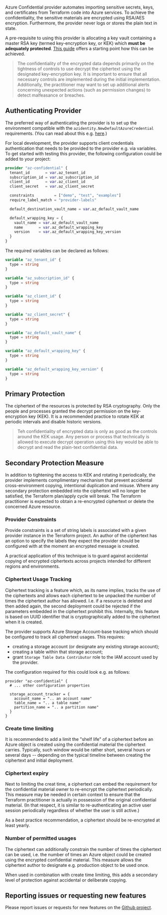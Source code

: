 Azure Confidential provider automates importing sensitive secrets, keys, and certificates from Terraform 
code into Azure services. To achieve the confidentiality, the sensitive materials are encrypted using RSA/AES encryption.
Furthermore, the provider never logs or stores the plain text in state.

A pre-requisite to using this provider is allocating a key vault containing a master RSA key (termed key-encryption key, or KEK) 
which  **must be adequately protected**. [This guide](https://github.com/aliakseiyanchuk/terraform-provider-az-confidential/blob/main/docs-templates/guides/setup.md)
offers a starting point how this can be achieved.
> The confidentiality of the encrypted data depends primarily on the tightness of controls to use decrypt the
> ciphertext using the designated key-encryption key. It is important to ensure that all necessary controls are 
> implemented during the initial implementation. Additionally, the practitioner may want to set up additional 
> alerts concerning unexpected actions (such as permission changes) to detect malfeasance or breaches.

## Authenticating Provider

The preferred way of authenticating the provider is to set up the environment compatible with the
`azidentity.NewDefaultAzureCredential` requirements. (You can read about this e.g. [here](https://learn.microsoft.com/en-us/azure/developer/go/sdk/authentication/authentication-overview).)

For local development, the provider supports client credentials authentication that needs to be
provided to the provider e.g. via variables. 
To get started with testing this provider, the following configuration could be added to your project:
```terraform
provider "az-confidential" {
  tenant_id       = var.az_tenant_id
  subscription_id = var.az_subscription_id
  client_id       = var.az_client_id
  client_secret   = var.az_client_secret

  constraints         = ["demo", "test", "examples"]
  require_label_match = "provider-labels"

  default_destination_vault_name = var.az_default_vault_name

  default_wrapping_key = {
    vault_name = var.az_default_vault_name
    name       = var.az_default_wrapping_key
    version    = var.az_default_wrapping_key_version
  }
}

```

The required variables can be declared as follows:
```terraform
variable "az_tenant_id" {
  type = string
}

variable "az_subscription_id" {
  type = string
}

variable "az_client_id" {
  type = string
}

variable "az_client_secret" {
  type = string
}

variable "az_default_vault_name" {
  type = string
}

variable "az_default_wrapping_key" {
  type = string
}

variable "az_default_wrapping_key_version" {
  type = string
}
```

## Primary Protection
The ciphertext of the resources is protected by RSA cryptography. Only the people and processes granted the
decrypt permission on the key-encryption key (KEK). It is a recommended practice to rotate KEK at periodic intervals
and disable historic versions.
> Teh confidentiality of encrypted data is only as good as the controls around the KEK usage. Any person or process
> that technically is allowed to execute decrypt operation using this key would be able to decrypt and read
> the plain-text confidential data.

## Secondary Protection Measure
In addition to tightening the access to KEK and rotating it periodically, the provider 
implements complimentary mechanism that prevent accidental cross-environment copying, intentional duplication 
and misuse. Where any secondary protection embedded into the ciphertext will no longer be satisfied,
the Terraform plan/apply cycle will break. The Terraform practitioner is expected
to obtain a re-encrypted ciphertext or delete the concerned Azure resource.

### Provider Constraints
Provide constraints is a set of string labels is associated with a given provider instance in the Terraform project.
An author of the ciphertext has an option to specify the labels they expect the provider should be configured
with at the moment an encrypted message is created. 

A practical application of this technique is to guard against accidental copying of encrypted ciphertexts across
projects intended for different regions and environments.

### Ciphertext Usage Tracking
Ciphertext tracking is a feature which, as its name implies, tracks the use of the ciphertexts and allows each 
ciphertext to be unpacked the number of times the ciphertext author has allowed. I.e. if a resource is deleted and then 
added again, the second deployment
could be rejected if the parameters embedded in the ciphertext prohibit this. Internally, this feature is based on 
UUID identifier that is cryptographically added to the ciphertext when it is created.

The provider supports Azure Storage Account-base tracking which should be configured to track all ciphertext usages. 
This requires:
- creating a storage account (or designate any existing storage account);
- creating a table within that storage account;
- grant `Storage Table Data Contributor` role to the IAM account used by the provider.

The configuration required for this could look e.g. as follows:
```hcl
provider "az-confidential" {
  # ... other configuration properties

  storage_account_tracker = {
    account_name = ".. an account name"
    table_name = ".. a table name"
    partition_name = ".. a partition name"
  }
}
```

### Create time limiting
It is recommended to add a limit the "shelf life" of a ciphertext before an Azure object is created using the 
confidential material the ciphertext carries. Typically, such window would be rather short, several hours or several
days -- depending on the typical timeline between creating the ciphertext and initial deployment.

### Ciphertext expiry
Next to limiting the creat time, a ciphertext can embed the requirement for the confidential material owner to re-encrypt
the ciphertext periodically. This measure may be needed in certain context to ensure that the Terraform practitioner
is actually in possession of the original confidential material. (In that respect, it is similar to re-authenticating an active user
session periodically regardless of whether the user is still active.)

As a best practice recommendation, a ciphertext should be re-encrypted at least yearly.

### Number of permitted usages
The ciphertext can additionally constrain the number of times the ciphertext can be used, i.e. the number of times
an Azure object could be created using the encrypted confidential material. This measure allows the ciphertext author
to designate e.g. production object to be used once. 

When used in combination with create time limiting, this adds a secondary level of protection against accidental or
deliberate copying.

## Reporting issues or requesting new features

Please report issues or requests for new features on the [Github project](https://github.com/aliakseiyanchuk/terraform-provider-az-confidential/issues).